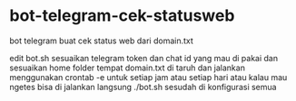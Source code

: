# bot-telegram-cek-statusweb
bot telegram buat cek status web dari domain.txt

edit bot.sh sesuaikan telegram token dan chat id yang mau di pakai dan sesuaikan home folder tempat domain.txt di taruh dan jalankan menggunakan crontab -e untuk setiap jam atau setiap hari atau kalau mau ngetes bisa di jalankan langsung ./bot.sh sesudah di konfigurasi semua

